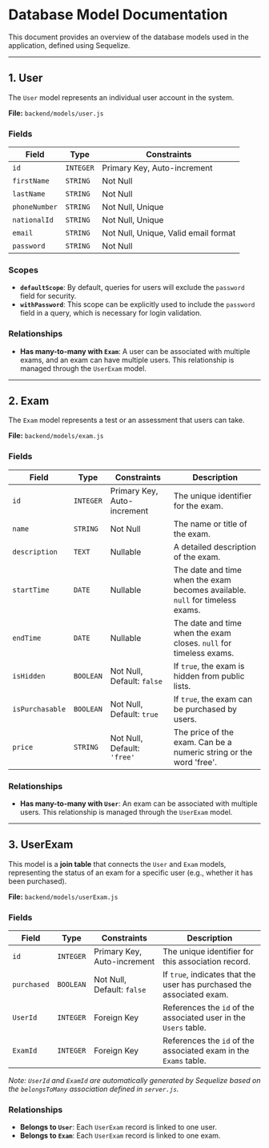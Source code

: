 # Database Model Documentation

This document provides an overview of the database models used in the application, defined using Sequelize.

---

## 1. User

The `User` model represents an individual user account in the system.

**File:** `backend/models/user.js`

### Fields

| Field         | Type            | Constraints                               |
|---------------|-----------------|-------------------------------------------|
| `id`          | `INTEGER`       | Primary Key, Auto-increment               |
| `firstName`   | `STRING`        | Not Null                                  |
| `lastName`    | `STRING`        | Not Null                                  |
| `phoneNumber` | `STRING`        | Not Null, Unique                          |
| `nationalId`  | `STRING`        | Not Null, Unique                          |
| `email`       | `STRING`        | Not Null, Unique, Valid email format      |
| `password`    | `STRING`        | Not Null                                  |

### Scopes

- **`defaultScope`**: By default, queries for users will exclude the `password` field for security.
- **`withPassword`**: This scope can be explicitly used to include the `password` field in a query, which is necessary for login validation.

### Relationships

- **Has many-to-many with `Exam`**: A user can be associated with multiple exams, and an exam can have multiple users. This relationship is managed through the `UserExam` model.

---

## 2. Exam

The `Exam` model represents a test or an assessment that users can take.

**File:** `backend/models/exam.js`

### Fields

| Field           | Type      | Constraints                     | Description                                                              |
|-----------------|-----------|---------------------------------|--------------------------------------------------------------------------|
| `id`            | `INTEGER` | Primary Key, Auto-increment     | The unique identifier for the exam.                                      |
| `name`          | `STRING`  | Not Null                        | The name or title of the exam.                                           |
| `description`   | `TEXT`    | Nullable                        | A detailed description of the exam.                                      |
| `startTime`     | `DATE`    | Nullable                        | The date and time when the exam becomes available. `null` for timeless exams. |
| `endTime`       | `DATE`    | Nullable                        | The date and time when the exam closes. `null` for timeless exams.        |
| `isHidden`      | `BOOLEAN` | Not Null, Default: `false`      | If `true`, the exam is hidden from public lists.                         |
| `isPurchasable` | `BOOLEAN` | Not Null, Default: `true`       | If `true`, the exam can be purchased by users.                           |
| `price`         | `STRING`  | Not Null, Default: `'free'`     | The price of the exam. Can be a numeric string or the word 'free'.       |

### Relationships

- **Has many-to-many with `User`**: An exam can be associated with multiple users. This relationship is managed through the `UserExam` model.

---

## 3. UserExam

This model is a **join table** that connects the `User` and `Exam` models, representing the status of an exam for a specific user (e.g., whether it has been purchased).

**File:** `backend/models/userExam.js`

### Fields

| Field       | Type      | Constraints                     | Description                                                              |
|-------------|-----------|---------------------------------|--------------------------------------------------------------------------|
| `id`        | `INTEGER` | Primary Key, Auto-increment     | The unique identifier for this association record.                       |
| `purchased` | `BOOLEAN` | Not Null, Default: `false`      | If `true`, indicates that the user has purchased the associated exam.    |
| `UserId`    | `INTEGER` | Foreign Key                     | References the `id` of the associated user in the `Users` table.         |
| `ExamId`    | `INTEGER` | Foreign Key                     | References the `id` of the associated exam in the `Exams` table.         |

*Note: `UserId` and `ExamId` are automatically generated by Sequelize based on the `belongsToMany` association defined in `server.js`.*

### Relationships

- **Belongs to `User`**: Each `UserExam` record is linked to one user.
- **Belongs to `Exam`**: Each `UserExam` record is linked to one exam.

